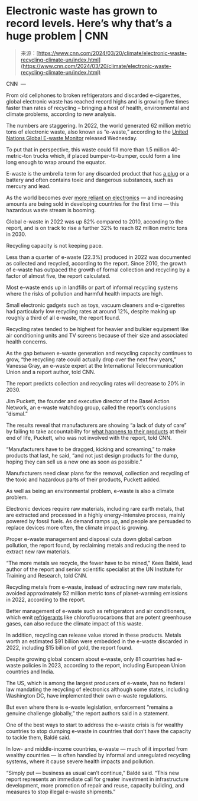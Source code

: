 <!--yml
category: 未分类
date: 2024-05-29 12:31:26
-->

# Electronic waste has grown to record levels. Here’s why that’s a huge problem | CNN

> 来源：[https://www.cnn.com/2024/03/20/climate/electronic-waste-recycling-climate-un/index.html](https://www.cnn.com/2024/03/20/climate/electronic-waste-recycling-climate-un/index.html)

CNN  — 

From old cellphones to broken refrigerators and discarded e-cigarettes, global electronic waste has reached record highs and is growing five times faster than rates of recycling – bringing a host of health, environmental and climate problems, according to new analysis.

The numbers are staggering. In 2022, the world generated 62 million metric tons of electronic waste, also known as “e-waste,” according to the [United Nations Global E-waste Monitor](http://www.globalewaste.org) released Wednesday.

To put that in perspective, this waste could fill more than 1.5 million 40-metric-ton trucks which, if placed bumper-to-bumper, could form a line long enough to wrap around the equator.

E-waste is the umbrella term for any discarded product that has [a plug](https://www.cnn.com/2023/09/12/tech/old-iphone-chargers-dispose-reuse/index.html) or a battery and often contains toxic and dangerous substances, such as mercury and lead.

As the world becomes ever [more reliant on electronics](https://www.cnn.com/2021/10/03/tech/right-to-repair-climate-environmental-impact/index.html) — and increasing amounts are being sold in developing countries for the first time — this hazardous waste stream is booming.

Global e-waste in 2022 was up 82% compared to 2010, according to the report, and is on track to rise a further 32% to reach 82 million metric tons in 2030.

Recycling capacity is not keeping pace.

Less than a quarter of e-waste (22.3%) produced in 2022 was documented as collected and recycled, according to the report. Since 2010, the growth of e-waste has outpaced the growth of formal collection and recycling by a factor of almost five, the report calculated.

Most e-waste ends up in landfills or part of informal recycling systems where the risks of pollution and harmful health impacts are high.

Small electronic gadgets such as toys, vacuum cleaners and e-cigarettes had particularly low recycling rates at around 12%, despite making up roughly a third of all e-waste, the report found.

Recycling rates tended to be highest for heavier and bulkier equipment like air conditioning units and TV screens because of their size and associated health concerns.

As the gap between e-waste generation and recycling capacity continues to grow, “the recycling rate could actually drop over the next few years,” Vanessa Gray, an e-waste expert at the International Telecommunication Union and a report author, told CNN.

The report predicts collection and recycling rates will decrease to 20% in 2030.

Jim Puckett, the founder and executive director of the Basel Action Network, an e-waste watchdog group, called the report’s conclusions “dismal.”

The results reveal that manufacturers are showing “a lack of duty of care” by failing to take accountability for [what happens to their products](https://www.cnn.com/2022/07/31/tech/electronic-waste-explainer/index.html) at their end of life, Puckett, who was not involved with the report, told CNN.

“Manufacturers have to be dragged, kicking and screaming,” to make products that last, he said, “and not just design products for the dump, hoping they can sell us a new one as soon as possible.”

Manufacturers need clear plans for the removal, collection and recycling of the toxic and hazardous parts of their products, Puckett added.

As well as being an environmental problem, e-waste is also a climate problem.

Electronic devices require raw materials, including rare earth metals, that are extracted and processed in a highly energy-intensive process, mainly powered by fossil fuels. As demand ramps up, and people are persuaded to replace devices more often, the climate impact is growing.

Proper e-waste management and disposal cuts down global carbon pollution, the report found, by reclaiming metals and reducing the need to extract new raw materials.

“The more metals we recycle, the fewer have to be mined,” Kees Baldé, lead author of the report and senior scientific specialist at the UN Institute for Training and Research, told CNN.

Recycling metals from e-waste, instead of extracting new raw materials, avoided approximately 52 million metric tons of planet-warming emissions in 2022, according to the report.

Better management of e-waste such as refrigerators and air conditioners, which emit [refrigerants](https://www.cnn.com/2021/09/23/politics/biden-administration-refrigeration-greenhouse-gases/index.html) like chlorofluorocarbons that are potent greenhouse gases, can also reduce the climate impact of this waste.

In addition, recycling can release value stored in these products. Metals worth an estimated $91 billion were embedded in the e-waste discarded in 2022, including $15 billion of gold, the report found.

Despite growing global concern about e-waste, only 81 countries had e-waste policies in 2023, according to the report, including European Union countries and India.

The US, which is among the largest producers of e-waste, has no federal law mandating the recycling of electronics although some states, including Washington DC, have implemented their own e-waste regulations.

But even where there is e-waste legislation, enforcement “remains a genuine challenge globally,” the report authors said in a statement.

One of the best ways to start to address the e-waste crisis is for wealthy countries to stop dumping e-waste in countries that don’t have the capacity to tackle them, Baldé said.

In low- and middle-income countries, e-waste — much of it imported from wealthy countries — is often handled by informal and unregulated recycling systems, where it cause severe health impacts and pollution.

“Simply put — business as usual can’t continue,” Baldé said. “This new report represents an immediate call for greater investment in infrastructure development, more promotion of repair and reuse, capacity building, and measures to stop illegal e-waste shipments.”